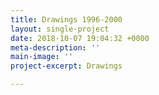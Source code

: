 ```yaml
---
title: Drawings 1996-2000
layout: single-project
date: 2018-10-07 19:04:32 +0000
meta-description: ''
main-image: ''
project-excerpt: Drawings

---
```

